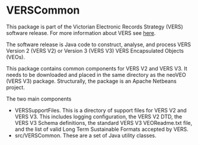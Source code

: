 # VERSCommon

This package is part of the Victorian Electronic Records Strategy (VERS)
software release. For more information about VERS see
[here](https://prov.vic.gov.au/recordkeeping-government/vers).

The software release is Java code to construct, analyse, and process VERS
Version 2 (VERS V2) or Version 3 (VERS V3) VERS Encapsulated Objects (VEOs).

This package contains common components for VERS V2 and VERS V3. It needs to
be downloaded and placed in the same directory as the neoVEO  (VERS V3) package.
Structurally, the package is an Apache Netbeans project.

The two main components
- VERSSupportFiles. This is a directory of support files for VERS V2 and VERS V3.
This includes logging configuration, the VERS V2 DTD, the VERS V3 Schema definitions, the standard VERS V3 VEOReadme.txt file, and the list of valid Long Term Sustainable Formats accepted by VERS.
- src/VERSCommon. These are a set of Java utility classes.